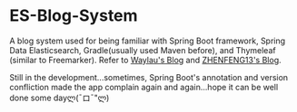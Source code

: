 # ES-Blog-System
A blog system used for being familiar with Spring Boot framework, Spring Data Elasticsearch, Gradle(usually used Maven before), and Thymeleaf (similar to Freemarker).
Refer to [Waylau's Blog](https://github.com/waylau/new-star-blog) and [ZHENFENG13's Blog](https://github.com/ZHENFENG13/My-Blog).

Still in the development...sometimes, Spring Boot's annotation and version confliction made the app complain again and again...hope it can be well done some dayლ(¯ロ¯"ლ)
